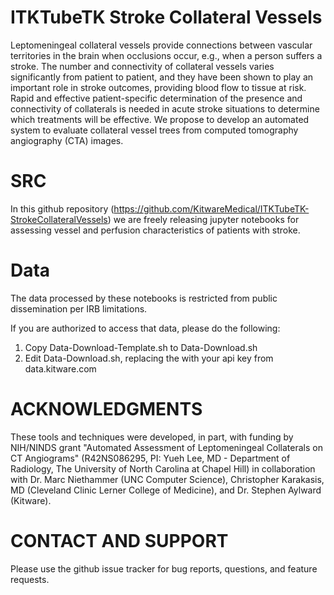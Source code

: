 # ITKTubeTK Stroke Collateral Vessels

Leptomeningeal collateral vessels provide connections between vascular territories in the brain when
occlusions occur, e.g., when a person suffers a stroke. The number and connectivity of collateral vessels
varies significantly from patient to patient, and they have been shown to play an important role in stroke
outcomes, providing blood flow to tissue at risk. Rapid and effective patient-specific determination of the
presence and connectivity of collaterals is needed in acute stroke situations to determine which treatments will
be effective. We propose to develop an automated system to evaluate collateral vessel trees from computed
tomography angiography (CTA) images.

SRC
===
In this github repository (https://github.com/KitwareMedical/ITKTubeTK-StrokeCollateralVessels) we are freely releasing
jupyter notebooks for assessing vessel and perfusion characteristics of patients with stroke.

Data
====
The data processed by these notebooks is restricted from public dissemination per IRB limitations.

If you are authorized to access that data, please do the following:
1) Copy Data-Download-Template.sh to Data-Download.sh
2) Edit Data-Download.sh, replacing the <EnterYourAPIKeyHere> with your
api key from data.kitware.com

ACKNOWLEDGMENTS
===============
These tools and techniques were developed, in part, with funding by NIH/NINDS grant "Automated Assessment of
Leptomeningeal Collaterals on CT Angiograms" (R42NS086295, PI: Yueh Lee, MD - Department of Radiology,
The University of North Carolina at Chapel Hill) in collaboration with Dr. Marc Niethammer (UNC Computer Science),
Christopher Karakasis, MD (Cleveland Clinic Lerner College of Medicine), and Dr. Stephen Aylward (Kitware).

CONTACT AND SUPPORT
===================
Please use the github issue tracker for bug reports, questions, and feature requests.
